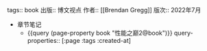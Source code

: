 tags:: book
出版:: 博文视点
作者:: [[Brendan Gregg]]
版次:: 2022年7月

- 章节笔记
	- {{query (page-property book "性能之巅2@book")}}
	  query-properties:: [:page :tags :created-at]